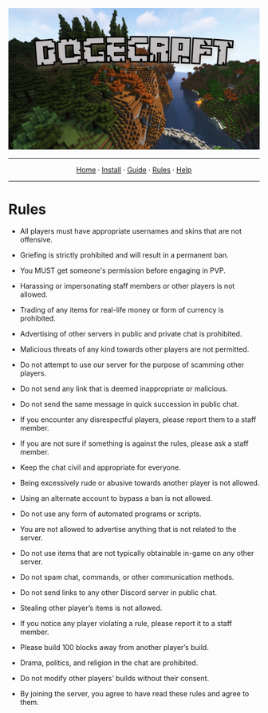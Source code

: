 ![Dogecraft-banner](https://raw.githubusercontent.com/The-Animonculory/DogeCraft/main/images/logo.png)

---

<p align="center">
  <a href="README.md">Home</a> ·
  <a href="INSTALL.md">Install</a> ·
  <a href="GUIDE.md">Guide</a> ·
  <a href="RULES.md">Rules</a> ·
  <a href="HELP.md">Help</a>
</p>

---

# Rules

* All players must have appropriate usernames and skins that are not offensive.

* Griefing is strictly prohibited and will result in a permanent ban.

* You MUST get someone's permission before engaging in PVP.

* Harassing or impersonating staff members or other players is not allowed.

* Trading of any items for real-life money or form of currency is prohibited.

* Advertising of other servers in public and private chat is prohibited.

* Malicious threats of any kind towards other players are not permitted.

* Do not attempt to use our server for the purpose of scamming other players.

* Do not send any link that is deemed inappropriate or malicious.

* Do not send the same message in quick succession in public chat.

* If you encounter any disrespectful players, please report them to a staff member.

* If you are not sure if something is against the rules, please ask a staff member.

* Keep the chat civil and appropriate for everyone.

* Being excessively rude or abusive towards another player is not allowed.

* Using an alternate account to bypass a ban is not allowed.

* Do not use any form of automated programs or scripts.

* You are not allowed to advertise anything that is not related to the server.

* Do not use items that are not typically obtainable in-game on any other server. 

* Do not spam chat, commands, or other communication methods.

* Do not send links to any other Discord server in public chat.

* Stealing other player’s items is not allowed.

* If you notice any player violating a rule, please report it to a staff member.

* Please build 100 blocks away from another player’s build.

* Drama, politics, and religion in the chat are prohibited.

* Do not modify other players’ builds without their consent.

- By joining the server, you agree to have read these rules and agree to them.

